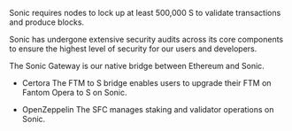Sonic requires nodes to lock up at least 500,000 S to validate transactions and produce blocks.

Sonic has undergone extensive security audits across its core components to ensure the highest level of security for our users and developers.

The Sonic Gateway is our native bridge between Ethereum and Sonic.

- Certora The FTM to S bridge enables users to upgrade their FTM on Fantom Opera to S on Sonic.

- OpenZeppelin The SFC manages staking and validator operations on Sonic.